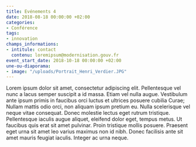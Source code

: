 ```yaml
---
title: Evénements 4
date: 2018-08-18 00:00:00 +02:00
categories:
- Conférence
tags:
- innovation
champs_informations:
- intitule: contact
  contenu: loremipsum@modernisation.gouv.fr
event_start_date: 2018-10-18 00:00:00 +02:00
une-ou-diaporama:
- image: "/uploads/Portrait_Henri_Verdier.JPG"
---
```


Lorem ipsum dolor sit amet, consectetur adipiscing elit. Pellentesque vel nunc a lacus semper suscipit a id massa. Etiam vel nulla augue. Vestibulum ante ipsum primis in faucibus orci luctus et ultrices posuere cubilia Curae; Nullam mattis odio orci, non aliquam ipsum pretium eu. Nulla scelerisque vel neque vitae consequat. Donec molestie lectus eget rutrum tristique. Pellentesque iaculis augue aliquet, eleifend dolor eget, tempus metus. Ut faucibus quis erat sit amet pulvinar. Proin tristique mollis posuere. Praesent eget urna sit amet leo varius maximus non id nibh. Donec facilisis ante sit amet mauris feugiat iaculis. Integer ac urna neque.
